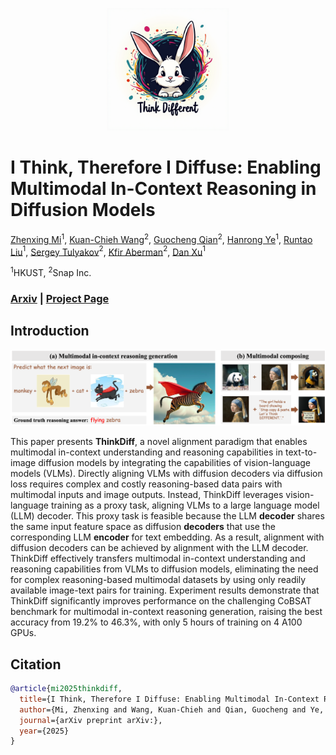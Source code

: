 <p align="center">
  <img src="media/flux_thinkdiff_4_0.png" alt="log" width="196" />
</p>

# I Think, Therefore I Diffuse: Enabling Multimodal In-Context Reasoning in Diffusion Models

[Zhenxing Mi](https://mizhenxing.github.io)$^1$, [Kuan-Chieh Wang](https://wangkua1.github.io)$^2$, [Guocheng Qian](https://guochengqian.github.io)$^2$, [Hanrong Ye](https://sites.google.com/site/yhrspace)$^1$, [Runtao Liu](https://github.com/rt219)$^1$, [Sergey Tulyakov](https://stulyakov.com)$^2$, [Kfir Aberman](https://kfiraberman.github.io)$^2$, [Dan Xu](https://www.danxurgb.net)$^1$


$^1\text{HKUST}$, $^2\text{Snap Inc.}$

### [Arxiv](https://arxiv.org/abs/) | [Project Page](https://mizhenxing.github.io/ThinkDiff)

## Introduction


![](media/teaser_arxiv.png)

This paper presents **ThinkDiff**, a novel alignment paradigm that enables multimodal in-context understanding and reasoning capabilities in text-to-image diffusion models by integrating the capabilities of vision-language models (VLMs). Directly aligning VLMs with diffusion decoders via diffusion loss requires complex and costly reasoning-based data pairs with multimodal inputs and image outputs. Instead, ThinkDiff leverages vision-language training as a proxy task, aligning VLMs to a large language model (LLM) decoder. This proxy task is feasible because the LLM **decoder** shares the same input feature space as diffusion **decoders** that use the corresponding LLM **encoder** for text embedding. As a result, alignment with diffusion decoders can be achieved by alignment with the LLM decoder. ThinkDiff effectively transfers multimodal in-context understanding and reasoning capabilities from VLMs to diffusion models, eliminating the need for complex reasoning-based multimodal datasets by using only readily available image-text pairs for training. Experiment results demonstrate that ThinkDiff significantly improves performance on the challenging CoBSAT benchmark for multimodal in-context reasoning generation, raising the best accuracy from 19.2% to 46.3%, with only 5 hours of training on 4 A100 GPUs. 

## Citation

```bibtex
@article{mi2025thinkdiff,
  title={I Think, Therefore I Diffuse: Enabling Multimodal In-Context Reasoning in Diffusion Models},
  author={Mi, Zhenxing and Wang, Kuan-Chieh and Qian, Guocheng and Ye, Hanrong and Liu, Runtao and Tulyakov, Sergey and Aberman, Kfir and Xu, Dan},
  journal={arXiv preprint arXiv:},
  year={2025}
}
```
